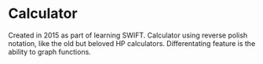 # Calculator
Created in 2015 as part of learning SWIFT. Calculator using reverse polish notation, like the old but beloved HP calculators.
Differentating feature is the ability to graph functions.
